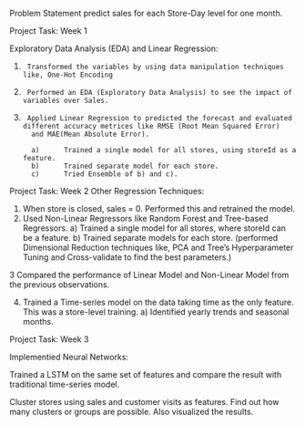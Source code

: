 Problem Statement
predict sales for each Store-Day level for one month.

Project Task: Week 1

Exploratory Data Analysis (EDA) and Linear Regression:
1.      Transformed the variables by using data manipulation techniques like, One-Hot Encoding 
2.      Performed an EDA (Exploratory Data Analysis) to see the impact of variables over Sales.
3.      Applied Linear Regression to predicted the forecast and evaluated different accuracy metrices like RMSE (Root Mean Squared Error)
         and MAE(Mean Absolute Error).
         
         a)      Trained a single model for all stores, using storeId as a feature.
         b)      Trained separate model for each store.
         c)      Tried Ensemble of b) and c).
        

Project Task: Week 2
Other Regression Techniques:

1. When store is closed, sales = 0.  Performed this and retrained the model.
2. Used Non-Linear Regressors like Random Forest and Tree-based Regressors.
a)    Trained a single model for all stores, where storeId can be a feature.
b)    Trained separate models for each store.
      (performed Dimensional Reduction techniques like, PCA and Tree’s Hyperparameter Tuning and Cross-validate to find the best parameters.) 
      
3 Compared the performance of Linear Model and Non-Linear Model from the previous observations.

4. Trained a Time-series model on the data taking time as the only feature. This was a store-level training.
a)    Identified yearly trends and seasonal months.
 

Project Task: Week 3

Implementied Neural Networks:

Trained a LSTM on the same set of features and compare the result with traditional time-series model.

Cluster stores using sales and customer visits as features. Find out how many clusters or groups are possible. Also visualized the results.

